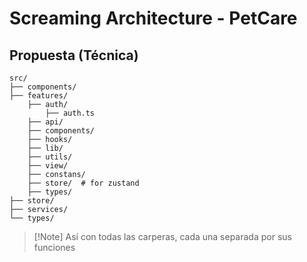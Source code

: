 # Screaming Architecture - PetCare

## Propuesta (Técnica)
```
src/
├── components/
├── features/
    ├── auth/
		├── auth.ts
	├── api/
	├── components/
	├── hooks/
	├── lib/
	├── utils/
	├── view/
	├── constans/
	├── store/  # for zustand
	├── types/
├── store/
├── services/
└── types/
```

>[!Note] Así con todas las carperas, cada una separada por sus funciones